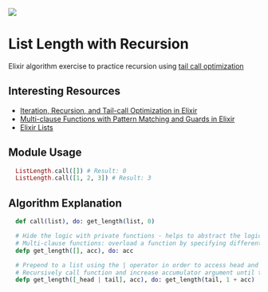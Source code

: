 <p align="left">
   <img src="https://dg8krxphbh767.cloudfront.net/tracks/elixir.svg" />
</p>

# List Length with Recursion 

Elixir algorithm exercise to practice recursion using [tail call optimization](https://blog.appsignal.com/2019/03/19/elixir-alchemy-recursion.html)

## Interesting Resources
- [Iteration, Recursion, and Tail-call Optimization in Elixir
](https://blog.appsignal.com/2019/03/19/elixir-alchemy-recursion.html)
- [Multi-clause Functions with Pattern Matching and Guards in Elixir
](https://www.culttt.com/2016/05/23/multi-clause-functions-pattern-matching-guards-elixir)
- [Elixir Lists](https://inquisitivedeveloper.com/lwm-elixir-14/)

## Module Usage
```elixir
  ListLength.call([]) # Result: 0
  ListLength.call([1, 2, 3]) # Result: 3
```

## Algorithm Explanation
```elixir
  def call(list), do: get_length(list, 0)

  # Hide the logic with private functions - helps to abstract the logic from the main function
  # Multi-clause functions: overload a function by specifying different clauses to match against - if tail is empty, then return the current accumulator value 
  defp get_length([], acc), do: acc

  # Prepend to a list using the | operator in order to access head and tail - possible due to Elixir nature of having linked lists 
  # Recursively call function and increase accumulator argument until the tail is empty 
  defp get_length([_head | tail], acc), do: get_length(tail, 1 + acc)
```

